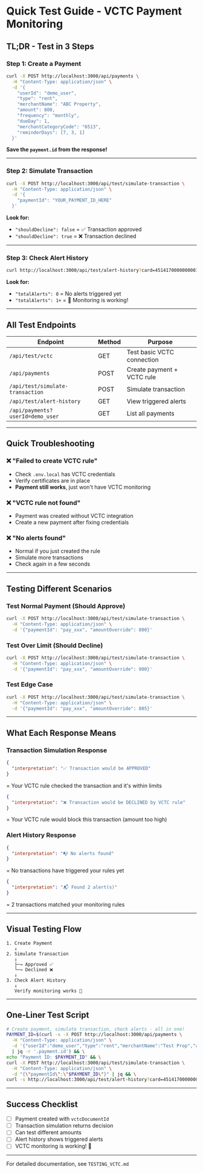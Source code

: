 # Quick Test Guide - VCTC Payment Monitoring

## TL;DR - Test in 3 Steps

### Step 1: Create a Payment
```bash
curl -X POST http://localhost:3000/api/payments \
  -H "Content-Type: application/json" \
  -d '{
    "userId": "demo_user",
    "type": "rent",
    "merchantName": "ABC Property",
    "amount": 800,
    "frequency": "monthly",
    "dueDay": 1,
    "merchantCategoryCode": "6513",
    "reminderDays": [7, 3, 1]
  }'
```
**Save the `payment.id` from the response!**

---

### Step 2: Simulate Transaction
```bash
curl -X POST http://localhost:3000/api/test/simulate-transaction \
  -H "Content-Type: application/json" \
  -d '{
    "paymentId": "YOUR_PAYMENT_ID_HERE"
  }'
```

**Look for:**
- `"shouldDecline": false` = ✅ Transaction approved
- `"shouldDecline": true` = ❌ Transaction declined

---

### Step 3: Check Alert History
```bash
curl http://localhost:3000/api/test/alert-history?card=4514170000000001
```

**Look for:**
- `"totalAlerts": 0` = No alerts triggered yet
- `"totalAlerts": 1+` = 🎉 Monitoring is working!

---

## All Test Endpoints

| Endpoint | Method | Purpose |
|----------|--------|---------|
| `/api/test/vctc` | GET | Test basic VCTC connection |
| `/api/payments` | POST | Create payment + VCTC rule |
| `/api/test/simulate-transaction` | POST | Simulate transaction |
| `/api/test/alert-history` | GET | View triggered alerts |
| `/api/payments?userId=demo_user` | GET | List all payments |

---

## Quick Troubleshooting

### ❌ "Failed to create VCTC rule"
- Check `.env.local` has VCTC credentials
- Verify certificates are in place
- **Payment still works**, just won't have VCTC monitoring

### ❌ "VCTC rule not found"
- Payment was created without VCTC integration
- Create a new payment after fixing credentials

### ❌ "No alerts found"
- Normal if you just created the rule
- Simulate more transactions
- Check again in a few seconds

---

## Testing Different Scenarios

### Test Normal Payment (Should Approve)
```bash
curl -X POST http://localhost:3000/api/test/simulate-transaction \
  -H "Content-Type: application/json" \
  -d '{"paymentId": "pay_xxx", "amountOverride": 800}'
```

### Test Over Limit (Should Decline)
```bash
curl -X POST http://localhost:3000/api/test/simulate-transaction \
  -H "Content-Type: application/json" \
  -d '{"paymentId": "pay_xxx", "amountOverride": 900}'
```

### Test Edge Case
```bash
curl -X POST http://localhost:3000/api/test/simulate-transaction \
  -H "Content-Type: application/json" \
  -d '{"paymentId": "pay_xxx", "amountOverride": 805}'
```

---

## What Each Response Means

### Transaction Simulation Response
```json
{
  "interpretation": "✅ Transaction would be APPROVED"
}
```
= Your VCTC rule checked the transaction and it's within limits

```json
{
  "interpretation": "❌ Transaction would be DECLINED by VCTC rule"
}
```
= Your VCTC rule would block this transaction (amount too high)

### Alert History Response
```json
{
  "interpretation": "📭 No alerts found"
}
```
= No transactions have triggered your rules yet

```json
{
  "interpretation": "📬 Found 2 alert(s)"
}
```
= 2 transactions matched your monitoring rules

---

## Visual Testing Flow

```
1. Create Payment
   ↓
2. Simulate Transaction
   ↓
   ├─→ Approved ✅
   └─→ Declined ❌
   ↓
3. Check Alert History
   ↓
   Verify monitoring works 🎉
```

---

## One-Liner Test Script

```bash
# Create payment, simulate transaction, check alerts - all in one!
PAYMENT_ID=$(curl -s -X POST http://localhost:3000/api/payments \
  -H "Content-Type: application/json" \
  -d '{"userId":"demo_user","type":"rent","merchantName":"Test Prop","amount":800,"frequency":"monthly","dueDay":1,"merchantCategoryCode":"6513","reminderDays":[7,3,1]}' \
  | jq -r '.payment.id') && \
echo "Payment ID: $PAYMENT_ID" && \
curl -X POST http://localhost:3000/api/test/simulate-transaction \
  -H "Content-Type: application/json" \
  -d "{\"paymentId\":\"$PAYMENT_ID\"}" | jq && \
curl -s http://localhost:3000/api/test/alert-history?card=4514170000000001 | jq
```

---

## Success Checklist

- [ ] Payment created with `vctcDocumentId`
- [ ] Transaction simulation returns decision
- [ ] Can test different amounts
- [ ] Alert history shows triggered alerts
- [ ] VCTC monitoring is working! 🎉

---

For detailed documentation, see `TESTING_VCTC.md`
